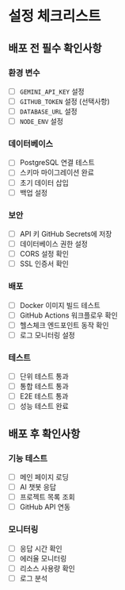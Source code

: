 # 설정 체크리스트

## 배포 전 필수 확인사항

### 환경 변수
- [ ] `GEMINI_API_KEY` 설정
- [ ] `GITHUB_TOKEN` 설정 (선택사항)
- [ ] `DATABASE_URL` 설정
- [ ] `NODE_ENV` 설정

### 데이터베이스
- [ ] PostgreSQL 연결 테스트
- [ ] 스키마 마이그레이션 완료
- [ ] 초기 데이터 삽입
- [ ] 백업 설정

### 보안
- [ ] API 키 GitHub Secrets에 저장
- [ ] 데이터베이스 권한 설정
- [ ] CORS 설정 확인
- [ ] SSL 인증서 확인

### 배포
- [ ] Docker 이미지 빌드 테스트
- [ ] GitHub Actions 워크플로우 확인
- [ ] 헬스체크 엔드포인트 동작 확인
- [ ] 로그 모니터링 설정

### 테스트
- [ ] 단위 테스트 통과
- [ ] 통합 테스트 통과
- [ ] E2E 테스트 통과
- [ ] 성능 테스트 완료

## 배포 후 확인사항

### 기능 테스트
- [ ] 메인 페이지 로딩
- [ ] AI 챗봇 응답
- [ ] 프로젝트 목록 조회
- [ ] GitHub API 연동

### 모니터링
- [ ] 응답 시간 확인
- [ ] 에러율 모니터링
- [ ] 리소스 사용량 확인
- [ ] 로그 분석